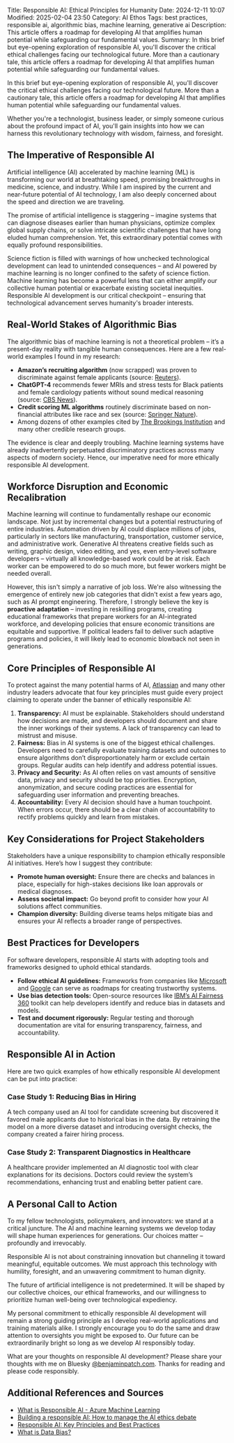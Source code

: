 Title: Responsible AI: Ethical Principles for Humanity
Date: 2024-12-11 10:07
Modified: 2025-02-04 23:50
Category: AI Ethos
Tags: best practices, responsible ai, algorithmic bias, machine learning, generative ai
Description: This article offers a roadmap for developing AI that amplifies human potential while safeguarding our fundamental values.
Summary: In this brief but eye-opening exploration of responsible AI, you'll discover the critical ethical challenges facing our technological future. More than a cautionary tale, this article offers a roadmap for developing AI that amplifies human potential while safeguarding our fundamental values.

In this brief but eye-opening exploration of responsible AI, you'll discover the critical ethical challenges facing our technological future. More than a cautionary tale, this article offers a roadmap for developing AI that amplifies human potential while safeguarding our fundamental values.

Whether you're a technologist, business leader, or simply someone curious about the profound impact of AI, you'll gain insights into how we can harness this revolutionary technology with wisdom, fairness, and foresight.

## The Imperative of Responsible AI

Artificial intelligence (AI) accelerated by machine learning (ML) is transforming our world at breathtaking speed, promising breakthroughs in medicine, science, and industry. While I am inspired by the current and near-future potential of AI technology, I am also deeply concerned about the speed and direction we are traveling.

The promise of artificial intelligence is staggering – imagine systems that can diagnose diseases earlier than human physicians, optimize complex global supply chains, or solve intricate scientific challenges that have long eluded human comprehension. Yet, this extraordinary potential comes with equally profound responsibilities.

Science fiction is filled with warnings of how unchecked technological development can lead to unintended consequences – and AI powered by machine learning is no longer confined to the safety of science fiction. Machine learning has become a powerful lens that can either amplify our collective human potential or exacerbate existing societal inequities. Responsible AI development is our critical checkpoint – ensuring that technological advancement serves humanity's broader interests.

## Real-World Stakes of Algorithmic Bias

The algorithmic bias of machine learning is not a theoretical problem – it’s a present-day reality with tangible human consequences. Here are a few real-world examples I found in my research:

- **Amazon’s recruiting algorithm** (now scrapped) was proven to discriminate against female applicants (source: [Reuters](https://www.reuters.com/article/world/insight-amazon-scraps-secret-ai-recruiting-tool-that-showed-bias-against-women-idUSKCN1MK0AG/)).
- **ChatGPT-4** recommends fewer MRIs and stress tests for Black patients and female cardiology patients without sound medical reasoning (source: [CBS News](https://www.cbsnews.com/sanfrancisco/news/ai-chatbots-are-supposed-to-improve-health-care-but-research-says-some-are-perpetuating-racism-2/)).
- **Credit scoring ML algorithms** routinely discriminate based on non-financial attributes like race and sex (source: [Springer Nature](https://link.springer.com/article/10.1007/s00146-023-01676-3)).
- Among dozens of other examples cited by [The Brookings Institution](https://www.brookings.edu/articles/algorithmic-bias-detection-and-mitigation-best-practices-and-policies-to-reduce-consumer-harms/) and many other credible research groups.

The evidence is clear and deeply troubling. Machine learning systems have already inadvertently perpetuated discriminatory practices across many aspects of modern society. Hence, our imperative need for more ethically responsible AI development.

## Workforce Disruption and Economic Recalibration

Machine learning will continue to fundamentally reshape our economic landscape. Not just by incremental changes but a potential restructuring of entire industries. Automation driven by AI could displace millions of jobs, particularly in sectors like manufacturing, transportation, customer service, and administrative work. Generative AI threatens creative fields such as writing, graphic design, video editing, and yes, even entry-level software developers – virtually all knowledge-based work could be at risk. Each worker can be empowered to do so much more, but fewer workers might be needed overall.

However, this isn't simply a narrative of job loss. We're also witnessing the emergence of entirely new job categories that didn't exist a few years ago, such as AI prompt engineering. Therefore, I strongly believe the key is **proactive adaptation** – investing in reskilling programs, creating educational frameworks that prepare workers for an AI-integrated workforce, and developing policies that ensure economic transitions are equitable and supportive. If political leaders fail to deliver such adaptive programs and policies, it will likely lead to economic blowback not seen in generations.

## Core Principles of Responsible AI

To protect against the many potential harms of AI, [Atlassian](https://www.atlassian.com/blog/artificial-intelligence/responsible-ai) and many other industry leaders advocate that four key principles must guide every project claiming to operate under the banner of ethically responsible AI:

1. **Transparency:** AI must be explainable. Stakeholders should understand how decisions are made, and developers should document and share the inner workings of their systems. A lack of transparency can lead to mistrust and misuse.
2. **Fairness:** Bias in AI systems is one of the biggest ethical challenges. Developers need to carefully evaluate training datasets and outcomes to ensure algorithms don’t disproportionately harm or exclude certain groups. Regular audits can help identify and address potential issues.
3. **Privacy and Security:** As AI often relies on vast amounts of sensitive data, privacy and security should be top priorities. Encryption, anonymization, and secure coding practices are essential for safeguarding user information and preventing breaches.
4. **Accountability:** Every AI decision should have a human touchpoint. When errors occur, there should be a clear chain of accountability to rectify problems quickly and learn from mistakes.

## Key Considerations for Project Stakeholders
Stakeholders have a unique responsibility to champion ethically responsible AI initiatives. Here’s how I suggest they contribute:

* **Promote human oversight:** Ensure there are checks and balances in place, especially for high-stakes decisions like loan approvals or medical diagnoses.
* **Assess societal impact:** Go beyond profit to consider how your AI solutions affect communities.
* **Champion diversity:** Building diverse teams helps mitigate bias and ensures your AI reflects a broader range of perspectives.

## Best Practices for Developers
For software developers, responsible AI starts with adopting tools and frameworks designed to uphold ethical standards.

* **Follow ethical AI guidelines:** Frameworks from companies like [Microsoft](https://www.microsoft.com/en-us/ai/responsible-ai) and [Google](https://ai.google/responsibility/principles/) can serve as roadmaps for creating trustworthy systems.
* **Use bias detection tools:** Open-source resources like [IBM’s AI Fairness 360](https://aif360.res.ibm.com/) toolkit can help developers identify and reduce bias in datasets and models.
* **Test and document rigorously:** Regular testing and thorough documentation are vital for ensuring transparency, fairness, and accountability.

## Responsible AI in Action
Here are two quick examples of how ethically responsible AI development can be put into practice:

### Case Study 1: Reducing Bias in Hiring
A tech company used an AI tool for candidate screening but discovered it favored male applicants due to historical bias in the data. By retraining the model on a more diverse dataset and introducing oversight checks, the company created a fairer hiring process.

### Case Study 2: Transparent Diagnostics in Healthcare
A healthcare provider implemented an AI diagnostic tool with clear explanations for its decisions. Doctors could review the system’s recommendations, enhancing trust and enabling better patient care.

## A Personal Call to Action

To my fellow technologists, policymakers, and innovators: we stand at a critical juncture. The AI and machine learning systems we develop today will shape human experiences for generations. Our choices matter – profoundly and irrevocably.

Responsible AI is not about constraining innovation but channeling it toward meaningful, equitable outcomes. We must approach this technology with humility, foresight, and an unwavering commitment to human dignity.

The future of artificial intelligence is not predetermined. It will be shaped by our collective choices, our ethical frameworks, and our willingness to prioritize human well-being over technological expediency.

My personal commitment to ethically responsible AI development will remain a strong guiding principle as I develop real-world applications and training materials alike. I strongly encourage you to do the same and draw attention to oversights you might be exposed to. Our future can be extraordinarily bright so long as we develop AI responsibly today.

What are your thoughts on responsible AI development? Please share your thoughts with me on Bluesky [@benjaminpatch.com](https://bsky.app/profile/benjaminpatch.com). Thanks for reading and please code responsibly.

## Additional References and Sources

- [What is Responsible AI - Azure Machine Learning](https://learn.microsoft.com/en-us/azure/machine-learning/concept-responsible-ai?view=azureml-api-2)
- [Building a responsible AI: How to manage the AI ethics debate](https://www.iso.org/artificial-intelligence/responsible-ai-ethics)
- [Responsible AI: Key Principles and Best Practices](https://www.atlassian.com/blog/artificial-intelligence/responsible-ai)
- [What is Data Bias?](https://www.ibm.com/think/topics/data-bias)
